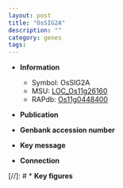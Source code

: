 ```yaml
---
layout: post
title: "OsSIG2A"
description: ""
category: genes
tags: 
---
```


* **Information**  
    + Symbol: OsSIG2A  
    + MSU: [LOC_Os11g26160](http://rice.uga.edu/cgi-bin/ORF_infopage.cgi?orf=LOC_Os11g26160)  
    + RAPdb: [Os11g0448400](http://rapdb.dna.affrc.go.jp/viewer/gbrowse_details/irgsp1?name=Os11g0448400)  

* **Publication**  

* **Genbank accession number**  

* **Key message**  

* **Connection**  

[//]: # * **Key figures**  


